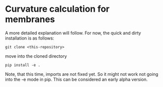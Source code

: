 # Curvature calculation for membranes

A more detailed explanation will follow. For now, the quick and dirty installation is as follows:

```
git clone <this-repository>
```
move into the cloned directory
```
pip install -e .
```

Note, that this time, imports are not fixed yet. So it might not work not going into the -e mode in pip. This can be considered an early alpha version.
